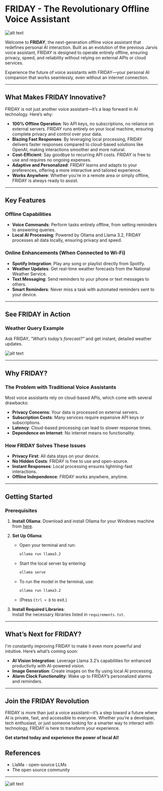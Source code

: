 # FRIDAY - The Revolutionary Offline Voice Assistant

![alt text](Friday_Image.png)

Welcome to **FRIDAY**, the next-generation offline voice assistant that redefines personal AI interaction. Built as an evolution of the previous Jarvis voice assistant, FRIDAY is designed to operate entirely offline, ensuring privacy, speed, and reliability without relying on external APIs or cloud services. 

Experience the future of voice assistants with FRIDAY—your personal AI companion that works seamlessly, even without an internet connection.

---

## **What Makes FRIDAY Innovative?**

FRIDAY is not just another voice assistant—it’s a leap forward in AI technology. Here’s why:

- **100% Offline Operation**: No API keys, no subscriptions, no reliance on external servers. FRIDAY runs entirely on your local machine, ensuring complete privacy and control over your data.
- **Blazing Fast Responses**: By leveraging local processing, FRIDAY delivers faster responses compared to cloud-based solutions like OpenAI, making interactions smoother and more natural.
- **Cost-Efficient**: Say goodbye to recurring API costs. FRIDAY is free to use and requires no ongoing expenses.
- **Adaptive and Personalized**: FRIDAY learns and adapts to your preferences, offering a more interactive and tailored experience.
- **Works Anywhere**: Whether you’re in a remote area or simply offline, FRIDAY is always ready to assist.

---

## **Key Features**

### **Offline Capabilities**
- **Voice Commands**: Perform tasks entirely offline, from setting reminders to answering queries.
- **Local AI Processing**: Powered by Ollama and Llama 3.2, FRIDAY processes all data locally, ensuring privacy and speed.

### **Online Enhancements (When Connected to Wi-Fi)**
- **Spotify Integration**: Play any song or playlist directly from Spotify.
- **Weather Updates**: Get real-time weather forecasts from the National Weather Service.
- **Text Messaging**: Send reminders to your phone or text messages to others.
- **Smart Reminders**: Never miss a task with automated reminders sent to your device.

---

## **See FRIDAY in Action**

### **Weather Query Example**
Ask FRIDAY, *"What’s today’s forecast?"* and get instant, detailed weather updates.

![alt text](Friday_Weather_Report.gif)

---

## **Why FRIDAY?**

### **The Problem with Traditional Voice Assistants**
Most voice assistants rely on cloud-based APIs, which come with several drawbacks:
- **Privacy Concerns**: Your data is processed on external servers.
- **Subscription Costs**: Many services require expensive API keys or subscriptions.
- **Latency**: Cloud-based processing can lead to slower response times.
- **Dependence on Internet**: No internet means no functionality.

### **How FRIDAY Solves These Issues**
- **Privacy First**: All data stays on your device.
- **No Hidden Costs**: FRIDAY is free to use and open-source.
- **Instant Responses**: Local processing ensures lightning-fast interactions.
- **Offline Independence**: FRIDAY works anywhere, anytime.

---

## **Getting Started**

### **Prerequisites**
1. **Install Ollama**: Download and install Ollama for your Windows machine from [here](https://ollama.com/download).
2. **Set Up Ollama**:
   - Open your terminal and run:  
     ```bash
     ollama run llama3.2
     ```
   - Start the local server by entering:  
     ```bash
     ollama serve
     ```
   - To run the model in the terminal, use:  
     ```bash
     ollama run llama3.2
     ```
   - (Press `Ctrl + D` to exit.)

3. **Install Required Libraries**:  
   Install the necessary libraries listed in `requirements.txt`.

---

## **What’s Next for FRIDAY?**

I'm constantly improving FRIDAY to make it even more powerful and intuitive. Here’s what’s coming soon:

- **AI Vision Integration**: Leverage Llama 3.2’s capabilities for enhanced productivity with AI-powered vision.
- **Image Generation**: Create images on the fly using local AI processing.
- **Alarm Clock Functionality**: Wake up to FRIDAY’s personalized alarms and reminders.

---

## **Join the FRIDAY Revolution**

FRIDAY is more than just a voice assistant—it’s a step toward a future where AI is private, fast, and accessible to everyone. Whether you’re a developer, tech enthusiast, or just someone looking for a smarter way to interact with technology, FRIDAY is here to transform your experience.

**Get started today and experience the power of local AI!**

## References
- LlaMa - open-source LLMs
- The open source community

---

![alt text](Friday_Introduction.gif)